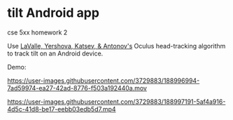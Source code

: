 # tilt Android app
cse 5xx homework 2

Use [LaValle, Yershova, Katsev, & Antonov's](https://msl.cs.illinois.edu/~lavalle/papers/LavYerKatAnt14.pdf) Oculus head-tracking algorithm to track tilt on an Android device.

Demo:

https://user-images.githubusercontent.com/3729883/188996994-7ad59974-ea27-42ad-8776-f503a192440a.mov


https://user-images.githubusercontent.com/3729883/188997191-5af4a916-4d5c-41d8-be17-eebb03edb5d7.mp4

